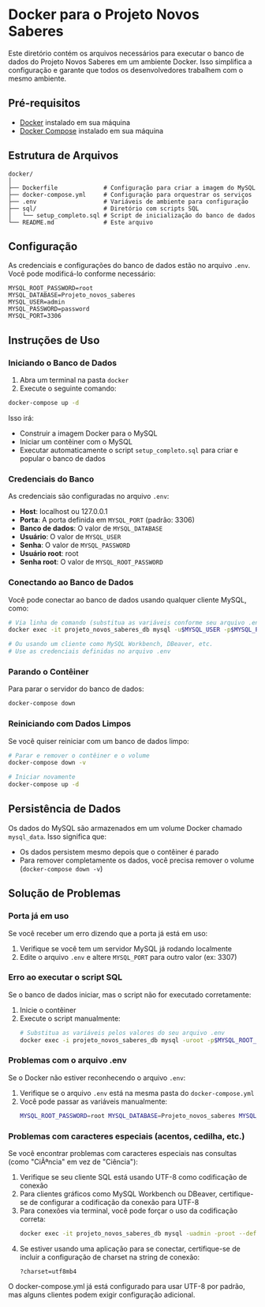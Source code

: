# Docker para o Projeto Novos Saberes

Este diretório contém os arquivos necessários para executar o banco de dados do Projeto Novos Saberes em um ambiente Docker. Isso simplifica a configuração e garante que todos os desenvolvedores trabalhem com o mesmo ambiente.

## Pré-requisitos

- [Docker](https://www.docker.com/get-started) instalado em sua máquina
- [Docker Compose](https://docs.docker.com/compose/install/) instalado em sua máquina

## Estrutura de Arquivos

```
docker/
│
├── Dockerfile             # Configuração para criar a imagem do MySQL
├── docker-compose.yml     # Configuração para orquestrar os serviços
├── .env                   # Variáveis de ambiente para configuração
├── sql/                   # Diretório com scripts SQL
│   └── setup_completo.sql # Script de inicialização do banco de dados
└── README.md              # Este arquivo
```

## Configuração

As credenciais e configurações do banco de dados estão no arquivo `.env`. Você pode modificá-lo conforme necessário:

```
MYSQL_ROOT_PASSWORD=root
MYSQL_DATABASE=Projeto_novos_saberes
MYSQL_USER=admin
MYSQL_PASSWORD=password
MYSQL_PORT=3306
```

## Instruções de Uso

### Iniciando o Banco de Dados

1. Abra um terminal na pasta `docker`
2. Execute o seguinte comando:

```bash
docker-compose up -d
```

Isso irá:
- Construir a imagem Docker para o MySQL
- Iniciar um contêiner com o MySQL
- Executar automaticamente o script `setup_completo.sql` para criar e popular o banco de dados

### Credenciais do Banco

As credenciais são configuradas no arquivo `.env`:

- **Host**: localhost ou 127.0.0.1
- **Porta**: A porta definida em `MYSQL_PORT` (padrão: 3306)
- **Banco de dados**: O valor de `MYSQL_DATABASE`
- **Usuário**: O valor de `MYSQL_USER`
- **Senha**: O valor de `MYSQL_PASSWORD`
- **Usuário root**: root
- **Senha root**: O valor de `MYSQL_ROOT_PASSWORD`

### Conectando ao Banco de Dados

Você pode conectar ao banco de dados usando qualquer cliente MySQL, como:

```bash
# Via linha de comando (substitua as variáveis conforme seu arquivo .env)
docker exec -it projeto_novos_saberes_db mysql -u$MYSQL_USER -p$MYSQL_PASSWORD $MYSQL_DATABASE

# Ou usando um cliente como MySQL Workbench, DBeaver, etc.
# Use as credenciais definidas no arquivo .env
```

### Parando o Contêiner

Para parar o servidor do banco de dados:

```bash
docker-compose down
```

### Reiniciando com Dados Limpos

Se você quiser reiniciar com um banco de dados limpo:

```bash
# Parar e remover o contêiner e o volume
docker-compose down -v

# Iniciar novamente
docker-compose up -d
```

## Persistência de Dados

Os dados do MySQL são armazenados em um volume Docker chamado `mysql_data`. Isso significa que:

- Os dados persistem mesmo depois que o contêiner é parado
- Para remover completamente os dados, você precisa remover o volume (`docker-compose down -v`)

## Solução de Problemas

### Porta já em uso

Se você receber um erro dizendo que a porta já está em uso:

1. Verifique se você tem um servidor MySQL já rodando localmente
2. Edite o arquivo `.env` e altere `MYSQL_PORT` para outro valor (ex: 3307)

### Erro ao executar o script SQL

Se o banco de dados iniciar, mas o script não for executado corretamente:

1. Inicie o contêiner
2. Execute o script manualmente:
   ```bash
   # Substitua as variáveis pelos valores do seu arquivo .env
   docker exec -i projeto_novos_saberes_db mysql -uroot -p$MYSQL_ROOT_PASSWORD $MYSQL_DATABASE < ./sql/setup_completo.sql
   ```

### Problemas com o arquivo .env

Se o Docker não estiver reconhecendo o arquivo `.env`:

1. Verifique se o arquivo `.env` está na mesma pasta do `docker-compose.yml`
2. Você pode passar as variáveis manualmente:
   ```bash
   MYSQL_ROOT_PASSWORD=root MYSQL_DATABASE=Projeto_novos_saberes MYSQL_USER=admin MYSQL_PASSWORD=password MYSQL_PORT=3306 docker-compose up -d
   ```

### Problemas com caracteres especiais (acentos, cedilha, etc.)

Se você encontrar problemas com caracteres especiais nas consultas (como "CiÃªncia" em vez de "Ciência"):

1. Verifique se seu cliente SQL está usando UTF-8 como codificação de conexão
2. Para clientes gráficos como MySQL Workbench ou DBeaver, certifique-se de configurar a codificação da conexão para UTF-8
3. Para conexões via terminal, você pode forçar o uso da codificação correta:
   ```bash
   docker exec -it projeto_novos_saberes_db mysql -uadmin -proot --default-character-set=utf8mb4 Projeto_novos_saberes
   ```
4. Se estiver usando uma aplicação para se conectar, certifique-se de incluir a configuração de charset na string de conexão:
   ```
   ?charset=utf8mb4
   ```

O docker-compose.yml já está configurado para usar UTF-8 por padrão, mas alguns clientes podem exigir configuração adicional.
